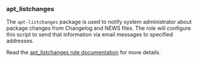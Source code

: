 ### apt_listchanges

The `apt-listchanges` package is used to notify system administrator
about package changes from Changelog and NEWS files. The role will
configure this script to send that information via email messages to
specified addresses.

Read the [apt_listchanges role documentation](https://docs.debops.org/en/stable-3.2/ansible/roles/apt_listchanges/) for more details.
